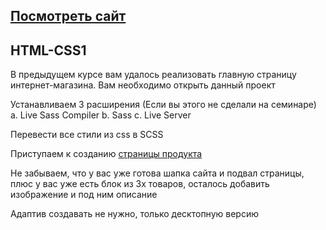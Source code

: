 ## [Посмотреть сайт](https://natalia-orlova.github.io/HTML-CSS1/)

## HTML-CSS1

В предыдущем курсе вам удалось реализовать главную страницу интернет-магазина. Вам необходимо открыть данный проект

Устанавливаем 3 расширения (Если вы этого не сделали на семинаре) a. Live Sass Compiler b. Sass c. Live Server

Перевести все стили из css в SCSS

Приступаем к созданию [страницы продукта](https://www.figma.com/file/TQaPa1gzsX6Qb4Gqj4fve7/Shop-(Copy)?node-id=68%3A2&mode=dev)

Не забываем, что у вас уже готова шапка сайта и подвал страницы, плюс у вас уже есть блок из 3х товаров, осталось добавить изображение и под ним описание

Адаптив создавать не нужно, только десктопную версию
